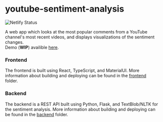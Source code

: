 # youtube-sentiment-analysis

![Netlify Status](https://api.netlify.com/api/v1/badges/2277635f-9f54-4614-a87b-2b28a0627106/deploy-status)

A web app which looks at the most popular comments from a YouTube channel's most recent videos,
and displays visualizations of the sentiment changes.  
Demo (**WIP**) availible [here](https://rs-youtube-sentiment-analysis.netlify.app/).

### Frontend

The frontend is built using React, TypeScript, and MaterialUI. More information about building
and deploying can be found in the [frontend](https://github.com/raduschirliu/youtube-sentiment-analysis/tree/master/frontend) folder.

### Backend

The backend is a REST API built using Python, Flask, and TextBlob/NLTK for the sentiment analysis. More information
about building and deploying can be found in the [backend](https://github.com/raduschirliu/youtube-sentiment-analysis/tree/master/backend) folder.
